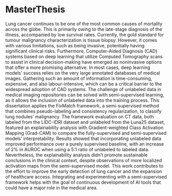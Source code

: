 # MasterThesis

Lung cancer continues to be one of the most common causes of mortality across the globe. This
is primarily owing to the late-stage diagnosis of the illness, accompanied by low survival rates.
Currently, the gold standard for tumour malignancy characterization is tissue biopsy. However,
it comes with various limitations, such as being invasive, potentially having significant clinical
risks. Furthermore, Computer-Aided Diagnosis (CAD) systems based on deep learning that utilize
Computed Tomography scans to assist in clinical decision-making have emerged as noninvasive
options that offer a more promising alternative.
In most cases, deep learning models’ success relies on the very large annotated databases of
medical images. Gathering such an amount of information is time-consuming, expensive, and also
labour-intensive, which can be a critical barrier to the widespread adoption of CAD systems. The
challenge of unlabeled data in medical imaging repositories can be solved with semi-supervised
learning, as it allows the inclusion of unlabeled data into the training process.
This dissertation applies the FixMatch framework, a semi-supervised method that combines
pseudo-labeling and consistency regularization, to classify lung nodules’ malignancy. The framework evaluation on CT data, both labeled from the LIDC-IDRI dataset and unlabeled from the
Luna25 dataset, featured an explainability analysis with Gradient-weighted Class Activation Mapping (Grad-CAM) to compare the fully-supervised and semi-supervised models’ interpretability.
Results showed that incorporating unlabeled data improved performance over a purely supervised baseline, with an increase of 2% in AUROC when using a 5:1 ratio of unlabeled to labeled
data. Nevertheless, the explainability analysis didn’t promote sustainable conclusions in the clinical context, despite observations of more localized activation maps from the semi-supervised
model.
This work contributes to the effort to improve the early detection of lung cancer and the expansion of healthcare access. Integrating and experimenting with a semi-supervised framework helps
with the goal of continuous development of AI tools that could have a major role in the medical
area.
